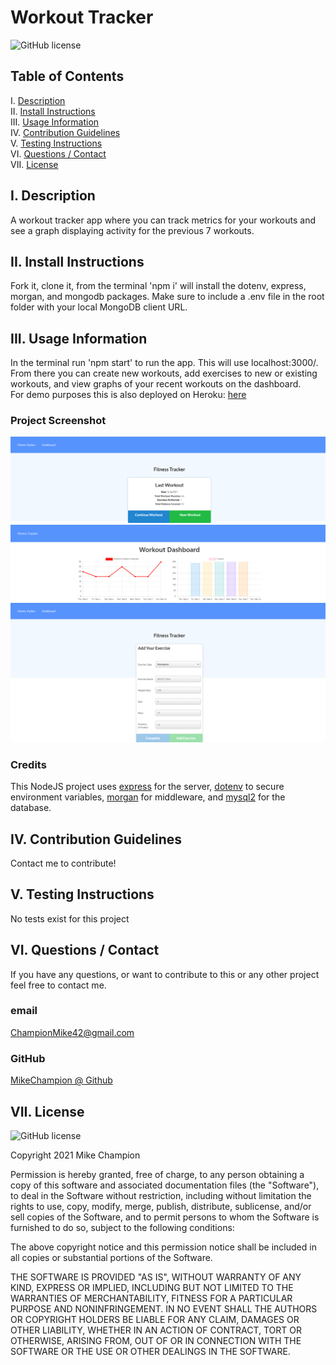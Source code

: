 # Workout Tracker

![GitHub license](https://img.shields.io/badge/license-MIT-blue.svg)

## Table of Contents

I. [Description](#description)  
II. [Install Instructions](#install-instructions)  
III. [Usage Information](#usage-information)  
IV. [Contribution Guidelines](#contribution-guidelines)  
V. [Testing Instructions](#testing-instructions)  
VI. [Questions / Contact](#contact)  
VII. [License](#license)

## <a id="description">I. Description</a>

A workout tracker app where you can track metrics for your workouts and see a graph displaying activity for the previous 7 workouts.

## <a id="install-instructions">II. Install Instructions</a>

Fork it, clone it, from the terminal 'npm i' will install the dotenv, express, morgan, and mongodb packages. Make sure to include a .env file in the root folder with your local MongoDB client URL.

## <a id="usage-information">III. Usage Information</a>

In the terminal run 'npm start' to run the app. This will use localhost:3000/. From there you can create new workouts, add exercises to new or existing workouts, and view graphs of your recent workouts on the dashboard.  
For demo purposes this is also deployed on Heroku: <a href="https://frozen-dusk-31622.herokuapp.com/" target="_blank">here</a>

### Project Screenshot

![Workout tracker screenshot 1](./public/images/workout-tracker-index.png)
![Workout tracker screenshot 2](./public/images/workout-tracker-stats.png)
![Workout tracker screenshot 2](./public/images/workout-tracker-new-exercise.png)

### Credits

This NodeJS project uses <a href="https://www.npmjs.com/package/express" target="_blank">express</a> for the server, <a href="https://www.npmjs.com/package/dotenv" target="_blank">dotenv</a> to secure environment variables, <a href="https://www.npmjs.com/package/morgan" target="_blank">morgan</a> for middleware, and <a href="https://www.npmjs.com/package/mongodb" target="_blank">mysql2</a> for the database.

## <a id="contribution-guidelines">IV. Contribution Guidelines</a>

Contact me to contribute!

## <a id="testing-instructions">V. Testing Instructions</a>

No tests exist for this project

## <a id="contact">VI. Questions / Contact</a>

If you have any questions, or want to contribute to this or any other project feel free to contact me.

### email

ChampionMike42@gmail.com

### GitHub

<a href="https://github.com/MikeChampion" target="_blank">MikeChampion @ Github</a>

## <a id="license">VII. License</a>

![GitHub license](https://img.shields.io/badge/license-MIT-blue.svg)

<p>Copyright 2021 Mike Champion</p> 
        <p>Permission is hereby granted, free of charge, to any person obtaining a copy of this software and associated documentation files (the "Software"), to deal in the Software without restriction, including without limitation the rights to use, copy, modify, merge, publish, distribute, sublicense, and/or sell copies of the Software, and to permit persons to whom the Software is furnished to do so, subject to the following conditions:</p>
        <p>The above copyright notice and this permission notice shall be included in all copies or substantial portions of the Software.</p>
        <p>THE SOFTWARE IS PROVIDED "AS IS", WITHOUT WARRANTY OF ANY KIND, EXPRESS OR IMPLIED, INCLUDING BUT NOT LIMITED TO THE WARRANTIES OF MERCHANTABILITY, FITNESS FOR A PARTICULAR PURPOSE AND NONINFRINGEMENT. IN NO EVENT SHALL THE AUTHORS OR COPYRIGHT HOLDERS BE LIABLE FOR ANY CLAIM, DAMAGES OR OTHER LIABILITY, WHETHER IN AN ACTION OF CONTRACT, TORT OR OTHERWISE, ARISING FROM, OUT OF OR IN CONNECTION WITH THE SOFTWARE OR THE USE OR OTHER DEALINGS IN THE SOFTWARE.</p>
